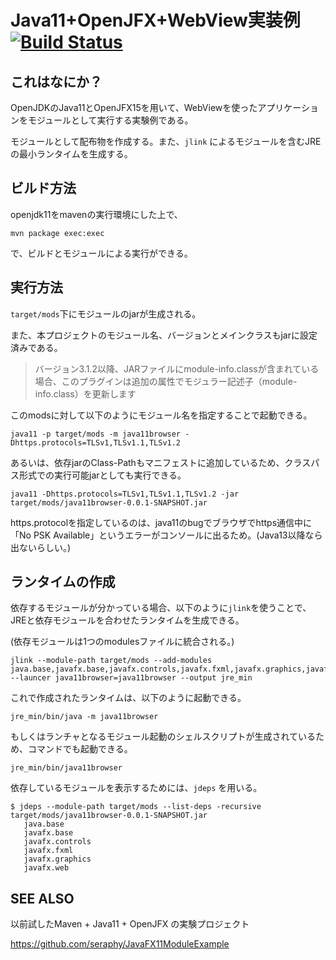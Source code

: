# Java11+OpenJFX+WebView実装例 [![Build Status](https://travis-ci.com/seraphy/Java11BrowserExample.svg?branch=master)](https://travis-ci.com/seraphy/Java11BrowserExample)

## これはなにか？

OpenJDKのJava11とOpenJFX15を用いて、WebViewを使ったアプリケーションをモジュールとして実行する実験例である。

モジュールとして配布物を作成する。また、``jlink`` によるモジュールを含むJREの最小ランタイムを生成する。


## ビルド方法

openjdk11をmavenの実行環境にした上で、

```shell
mvn package exec:exec
```

で、ビルドとモジュールによる実行ができる。

## 実行方法

``target/mods``下にモジュールのjarが生成される。

また、本プロジェクトのモジュール名、バージョンとメインクラスもjarに設定済みである。

> バージョン3.1.2以降、JARファイルにmodule-info.classが含まれている場合、このプラグインは追加の属性でモジュラー記述子（module-info.class）を更新します

このmodsに対して以下のようにモジュール名を指定することで起動できる。

```shell
java11 -p target/mods -m java11browser -Dhttps.protocols=TLSv1,TLSv1.1,TLSv1.2
```

あるいは、依存jarのClass-Pathもマニフェストに追加しているため、クラスパス形式での実行可能jarとしても実行できる。

```shell
java11 -Dhttps.protocols=TLSv1,TLSv1.1,TLSv1.2 -jar target/mods/java11browser-0.0.1-SNAPSHOT.jar
```


https.protocolを指定しているのは、java11のbugでブラウザでhttps通信中に「No PSK Available」というエラーがコンソールに出るため。(Java13以降なら出ないらしい。)

## ランタイムの作成

依存するモジュールが分かっている場合、以下のように``jlink``を使うことで、JREと依存モジュールを合わせたランタイムを生成できる。

(依存モジュールは1つのmodulesファイルに統合される。)

```shell
jlink --module-path target/mods --add-modules java.base,javafx.base,javafx.controls,javafx.fxml,javafx.graphics,javafx.web,java11browser --launcer java11browser=java11browser --output jre_min
```

これで作成されたランタイムは、以下のように起動できる。

```shell
jre_min/bin/java -m java11browser
```

もしくはランチャとなるモジュール起動のシェルスクリプトが生成されているため、コマンドでも起動できる。

```shell
jre_min/bin/java11browser
```

依存しているモジュールを表示するためには、``jdeps`` を用いる。

```shell
$ jdeps --module-path target/mods --list-deps -recursive target/mods/java11browser-0.0.1-SNAPSHOT.jar
   java.base
   javafx.base
   javafx.controls
   javafx.fxml
   javafx.graphics
   javafx.web
```

## SEE ALSO

以前試したMaven + Java11 + OpenJFX の実験プロジェクト

https://github.com/seraphy/JavaFX11ModuleExample

